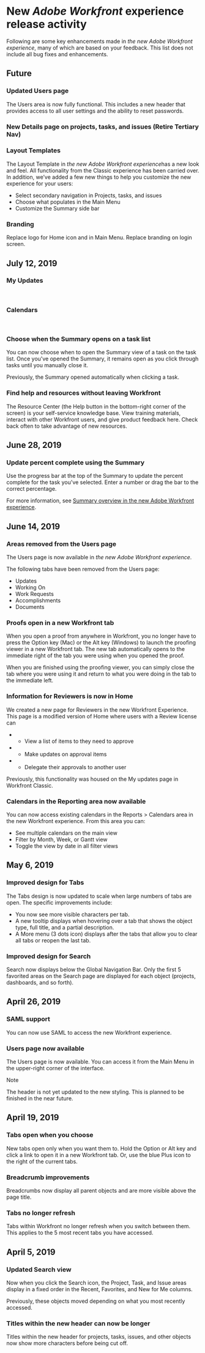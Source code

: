 

# New *Adobe Workfront* experience release activity

Following are some key enhancements made in *the new Adobe Workfront experience*, many of which are based on your feedback. This list does not include all bug fixes and enhancements.

<!--
<h2 data-mc-conditions="QuicksilverOrClassic.Draft mode">Future</h2>
-->

## Future

<!--
<h3 data-mc-conditions="QuicksilverOrClassic.Draft mode">Updated Users page</h3>
-->

### Updated Users page

<!--
<p data-mc-conditions="QuicksilverOrClassic.Draft mode">The Users area is now fully functional. This includes a new header that provides access to all user settings and the ability to reset passwords.</p>
-->

The Users area is now fully functional. This includes a new header that provides access to all user settings and the ability to reset passwords.

<!--
<h3 data-mc-conditions="QuicksilverOrClassic.Draft mode">New Details page on projects, tasks, and issues (Retire Tertiary Nav)</h3>
-->

### New Details page on projects, tasks, and issues (Retire Tertiary Nav)

<!--
<h3 data-mc-conditions="QuicksilverOrClassic.Draft mode">Layout Templates</h3>
-->

### Layout Templates

<!--
<p data-mc-conditions="QuicksilverOrClassic.Draft mode">The Layout Template in <em>the new Adobe Workfront experience</em>has a new look and feel. All functionality from the Classic experience has been carried over. In addition, we’ve added a few new things to help you customize the new experience for your users:</p>
-->

The Layout Template in *the new Adobe Workfront experience*has a new look and feel. All functionality from the Classic experience has been carried over. In addition, we’ve added a few new things to help you customize the new experience for your users:

<!--
<ul data-mc-conditions="QuicksilverOrClassic.Draft mode">
<li>Select secondary navigation in Projects, tasks, and issues</li>
<li>Choose what populates in the Main Menu</li>
<li>Customize the Summary side bar</li>
</ul>
-->

* Select secondary navigation in Projects, tasks, and issues
* Choose what populates in the Main Menu
* Customize the Summary side bar

<!--
<h3 data-mc-conditions="QuicksilverOrClassic.Draft mode">Branding </h3>
-->

### Branding

<!--
<p data-mc-conditions="QuicksilverOrClassic.Draft mode">Replace logo for Home icon and in Main Menu. Replace branding on login screen.</p>
-->

Replace logo for Home icon and in Main Menu. Replace branding on login screen.

## July 12, 2019

### My Updates

&nbsp;

### Calendars

&nbsp;

### Choose when the Summary opens on a task list

You can now choose when to open the Summary view of a task on the task list. Once you've opened the Summary, it remains open as you click through tasks until you manually close it.

Previously, the Summary opened automatically when clicking a task.

### Find help and resources without leaving Workfront

The Resource Center (the Help button in the bottom-right corner of the screen) is your self-service knowledge base. View training materials, interact with other Workfront users, and give product feedback here. Check back often to take advantage of new resources.

## June 28, 2019

### Update percent complete using the Summary

Use the progress bar at the top of the Summary to update the percent complete for the task you've selected. Enter a number or drag the bar to the correct percentage.

For more information, see [Summary overview in the new Adobe Workfront experience](../../workfront-basics/the-new-workfront-experience/summary-overview.md).

## June 14, 2019

### Areas removed from the Users page

The Users page is now available in *the new Adobe Workfront experience*.

The following tabs have been removed from the Users page:

* Updates 
* Working On
* Work Requests
* Accomplishments
* Documents

### Proofs open in a new Workfront tab

When you open a proof from anywhere in Workfront, you no longer have to press the Option key (Mac) or the Alt key (Windows) to launch the proofing viewer in a new Workfront tab. The new tab automatically opens to the immediate right of the tab you were using when you opened the proof.

When you are finished using the proofing viewer, you can simply close the tab where you were using it and return to what you were doing in the tab to the immediate left.

<!--
<h3 data-mc-conditions="QuicksilverOrClassic.Draft mode">Information for Reviewers is now in Home</h3>
-->

### Information for Reviewers is now in Home

<!--
<p data-mc-conditions="QuicksilverOrClassic.Draft mode">We created a new page for Reviewers in the new Workfront Experience. This page is a modified version of Home where users with a Review license can</p>
-->

We created a new page for Reviewers in the new Workfront Experience. This page is a modified version of Home where users with a Review license can

<!--
<ul data-mc-conditions="QuicksilverOrClassic.Draft mode">
<li>- View a list of items to they need to approve</li>
<li>- Make updates on approval items</li>
<li>- Delegate their approvals to another user</li>
</ul>
-->

* - View a list of items to they need to approve
* - Make updates on approval items
* - Delegate their approvals to another user

<!--
<p data-mc-conditions="QuicksilverOrClassic.Draft mode">Previously, this functionality was housed on the My updates page in Workfront Classic.</p>
-->

Previously, this functionality was housed on the My updates page in Workfront Classic.

<!--
<h3 data-mc-conditions="QuicksilverOrClassic.Draft mode">Calendars in the Reporting area now available</h3>
-->

### Calendars in the Reporting area now available

<!--
<p data-mc-conditions="QuicksilverOrClassic.Draft mode">You can now access existing calendars in the Reports > Calendars area in the new Workfront experience. From this area you can:</p>
-->

You can now access existing calendars in the Reports > Calendars area in the new Workfront experience. From this area you can:

<!--
<ul data-mc-conditions="QuicksilverOrClassic.Draft mode">
<li>See multiple calendars on the main view</li>
<li>Filter by Month, Week, or Gantt view</li>
<li> Toggle the view by date in all filter views</li>
</ul>
-->

* See multiple calendars on the main view
* Filter by Month, Week, or Gantt view
* Toggle the view by date in all filter views

## May 6, 2019

### Improved design for Tabs

The Tabs design is now updated to scale when large numbers of tabs are open. The specific improvements include:

* You now see more visible characters per tab.
* A new tooltip displays when hovering over a tab that shows the object type, full title, and a partial description. 
* A More menu (3 dots icon) displays after the tabs that allow you to clear all tabs or reopen the last tab.

### Improved design for Search

Search now displays below the Global Navigation Bar. Only the first 5 favorited areas on the Search page are displayed for each object (projects, dashboards, and so forth).

## April 26, 2019

### SAML support

You can now use SAML to access the new Workfront experience.

### Users page now available

The Users page is now available. You can access it from the Main Menu in the upper-right corner of the interface.

>[!NOTE]
>
>The header is not yet updated to the new styling. This is planned to be finished in the near future.

## April 19, 2019

### Tabs open when you choose

New tabs open only when you want them to. Hold the Option or Alt key and click a link to open it in a new Workfront tab. Or, use the blue Plus icon to the right of the current tabs.

### Breadcrumb improvements

Breadcrumbs now display all parent objects and are more visible above the page title.

### Tabs no longer refresh

Tabs within Workfront no longer refresh when you switch between them. This applies to the 5 most recent tabs you have accessed.

## April 5, 2019

### Updated Search view

Now when you click the Search icon, the Project, Task, and Issue areas display in a fixed order in the Recent, Favorites, and New for Me columns.

Previously, these objects moved depending on what you most recently accessed.

### Titles within the new header can now be longer

Titles within the new header for projects, tasks, issues, and other objects now show more characters before being cut off.
